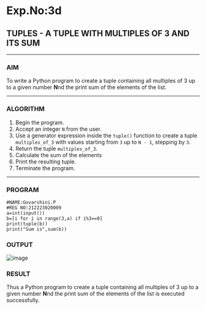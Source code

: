 # Exp.No:3d  
## TUPLES - A TUPLE WITH MULTIPLES OF 3 AND ITS SUM

---

### AIM  
To write a Python program to create a tuple containing all multiples of 3 up to a given number  **N**nd the print sum of the elements of the list.

---

### ALGORITHM

1. Begin the program.  
2. Accept an integer `N` from the user.  
3. Use a generator expression inside the `tuple()` function to create a tuple `multiples_of_3` with values starting from `3` up to `N - 1`, stepping by `3`.  
4. Return the tuple `multiples_of_3`.
5. Calculate the sum of the elements 
6. Print the resulting tuple.  
7. Terminate the program.

---

### PROGRAM

```
#NAME:Govarshini.P
#REG NO:212223020009
a=int(input())
b=[i for i in range(3,a) if i%3==0]
print(tuple(b))
print("Sum is",sum(b))
```

### OUTPUT
![image](https://github.com/user-attachments/assets/7aef5a37-a9fe-4a8a-9125-532cf1e10251)


### RESULT
Thus a Python program to create a tuple containing all multiples of 3 up to a given number  **N**nd the print sum of the elements of the list is executed successfully.
